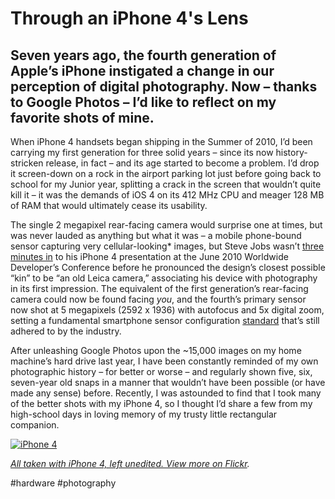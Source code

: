 # Through an iPhone 4's Lens

## Seven years ago, the fourth generation of Apple’s iPhone instigated a change in our perception of digital photography. Now – thanks to Google Photos – I’d like to reflect on my favorite shots of mine.

When iPhone 4 handsets began shipping in the Summer of 2010, I’d been carrying my first generation for three solid years – since its now history-stricken release, in fact – and its age started to become a problem. I’d drop it screen-down on a rock in the airport parking lot just before going back to school for my Junior year, splitting a crack in the screen that wouldn’t quite kill it – it was the demands of iOS 4 on its 412 MHz CPU and meager 128 MB of RAM that would ultimately cease its usability.

The single 2 megapixel rear-facing camera would surprise one at times, but was never lauded as anything but what it was – a mobile phone-bound sensor capturing very cellular-looking* images, but Steve Jobs wasn’t [three minutes in](https://youtu.be/z__jxoczNWc?t=2m10s) to his iPhone 4 presentation at the June 2010 Worldwide Developer’s Conference before he pronounced the design’s closest possible “kin” to be “an old Leica camera,” associating his device with photography in its first impression. The equivalent of the first generation’s rear-facing camera could now be found facing *you*, and the fourth’s primary sensor now shot at 5 megapixels (2592 x 1936) with autofocus and 5x digital zoom, setting a fundamental smartphone sensor configuration [standard](https://www.theverge.com/2014/9/9/6125849/iphone-history-pictures) that’s still adhered to by the industry.

After unleashing Google Photos upon the ~15,000 images on my home machine’s hard drive last year, I have been constantly reminded of my own photographic history – for better or worse – and regularly shown five, six, seven-year old snaps in a manner that wouldn’t have been possible (or have made any sense) before. Recently, I was astounded to find that I took many of the better shots with my iPhone 4, so I thought I’d share a few from my high-school days in loving memory of my trusty little rectangular companion.

 <a data-flickr-embed="true" href="https://www.flickr.com/photos/davidblue/albums/72157687536399666" title="iPhone 4"><img src="https://live.staticflickr.com/4421/36537436746_a0b977fbd4_z.jpg" width="auto" height="auto" alt="iPhone 4">

*All taken with iPhone 4, left unedited. View more on* [*Flickr*](http://bit.ly/davidblueip4)*.*

#hardware #photography